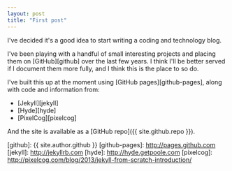 ```yaml
---
layout: post
title: "First post"
---
```


I've decided it's a good idea to start writing a coding and technology blog. 

I've been playing with a handful of small interesting projects and placing them on [GitHub][github] over the last few years. I think I'll be better served if I document them more fully, and I think this is the place to so do.

I've built this up at the moment using [GitHub pages][github-pages], along with code and information from:

* [Jekyll][jekyll]
* [Hyde][hyde]
* [PixelCog][pixelcog]

And the site is available as a [GitHub repo]({{ site.github.repo }}).

[github]: {{ site.author.github }}
[github-pages]: http://pages.github.com
[jekyll]: http://jekyllrb.com 
[hyde]: http://hyde.getpoole.com
[pixelcog]: http://pixelcog.com/blog/2013/jekyll-from-scratch-introduction/

